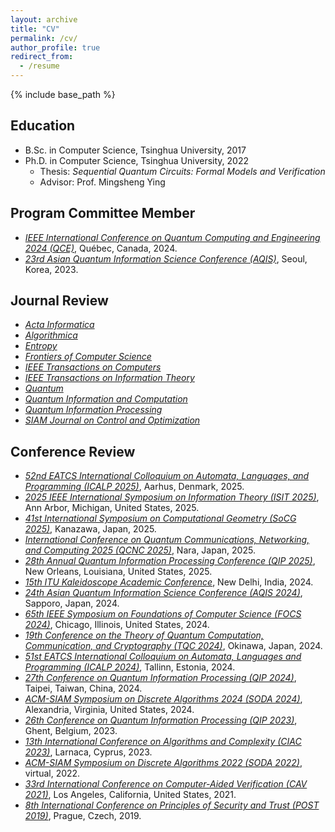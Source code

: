 ```yaml
---
layout: archive
title: "CV"
permalink: /cv/
author_profile: true
redirect_from:
  - /resume
---
```


{% include base_path %}

## Education

* B.Sc. in Computer Science, Tsinghua University, 2017
* Ph.D. in Computer Science, Tsinghua University, 2022
  * Thesis: *Sequential Quantum Circuits: Formal Models and Verification*
  * Advisor: Prof. Mingsheng Ying

## Program Committee Member

* [*IEEE International Conference on Quantum Computing and Engineering 2024 (QCE)*](https://qce.quantum.ieee.org/2024/committees/program-committee/), Québec, Canada, 2024.
* [*23rd Asian Quantum Information Science Conference (AQIS)*](http://aqis-conf.org/2023/committees/), Seoul, Korea, 2023.

## Journal Review

* [*Acta Informatica*](https://www.springer.com/journal/236)
* [*Algorithmica*](https://www.springer.com/journal/453)
* [*Entropy*](https://www.mdpi.com/journal/entropy)
* [*Frontiers of Computer Science*](https://www.springer.com/journal/11704)
* [*IEEE Transactions on Computers*](https://ieeexplore.ieee.org/xpl/RecentIssue.jsp?punumber=12)
* [*IEEE Transactions on Information Theory*](https://ieeexplore.ieee.org/xpl/RecentIssue.jsp?punumber=18)
* [*Quantum*](https://quantum-journal.org/)
* [*Quantum Information and Computation*](https://www.rintonpress.com/journals/qic/)
* [*Quantum Information Processing*](https://link.springer.com/journal/11128)
* [*SIAM Journal on Control and Optimization*](https://www.siam.org/publications/journals/siam-journal-on-control-and-optimization-sicon)

## Conference Review

* [*52nd EATCS International Colloquium on Automata, Languages, and Programming (ICALP 2025)*](https://conferences.au.dk/icalp2025), Aarhus, Denmark, 2025.
* [*2025 IEEE International Symposium on Information Theory (ISIT 2025)*](https://2025.ieee-isit.org/), Ann Arbor, Michigan, United States, 2025.
* [*41st International Symposium on Computational Geometry (SoCG 2025)*](https://socg25.github.io/), Kanazawa, Japan, 2025.
* [*International Conference on Quantum Communications, Networking, and Computing 2025 (QCNC 2025)*](https://www.ieee-qcnc.org/2025/), Nara, Japan, 2025. 
* [*28th Annual Quantum Information Processing Conference (QIP 2025)*](https://rsvp.duke.edu/event/qip2025/summary), New Orleans, Louisiana, United States, 2025.
* [*15th ITU Kaleidoscope Academic Conference*](https://www.itu.int/en/ITU-T/academia/kaleidoscope/2024/Pages/default.aspx), New Delhi, India, 2024.
* [*24th Asian Quantum Information Science Conference (AQIS 2024)*](http://aqis-conf.org/2024/), Sapporo, Japan, 2024.
* [*65th IEEE Symposium on Foundations of Computer Science (FOCS 2024)*](https://focs.computer.org/2024/), Chicago, Illinois, United States, 2024.
* [*19th Conference on the Theory of Quantum Computation, Communication, and Cryptography (TQC 2024)*](https://tqc-conference.org/), Okinawa, Japan, 2024.
* [*51st EATCS International Colloquium on Automata, Languages and Programming (ICALP 2024)*](https://compose.ioc.ee/icalp2024/), Tallinn, Estonia, 2024.
* [*27th Conference on Quantum Information Processing (QIP 2024)*](https://qip2024.tw/site/page.aspx?pid=901&sid=1522&lang=en), Taipei, Taiwan, China, 2024.
* [*ACM-SIAM Symposium on Discrete Algorithms 2024 (SODA 2024)*](https://www.siam.org/conferences/cm/conference/soda24), Alexandria, Virginia, United States, 2024.
* [*26th Conference on Quantum Information Processing (QIP 2023)*](https://indico.cern.ch/event/1175020/), Ghent, Belgium, 2023.
* [*13th International Conference on Algorithms and Complexity (CIAC 2023)*](https://easyconferences.eu/ciac2023/), Larnaca, Cyprus, 2023.
* [*ACM-SIAM Symposium on Discrete Algorithms 2022 (SODA 2022)*](https://www.siam.org/conferences/cm/conference/soda22), virtual, 2022.
* [*33rd International Conference on Computer-Aided Verification (CAV 2021)*](http://i-cav.org/2021/), Los Angeles, California, United States, 2021.
* [*8th International Conference on Principles of Security and Trust (POST 2019)*](https://conf.researchr.org/track/etaps-2019/post-2019-papers), Prague, Czech, 2019.
